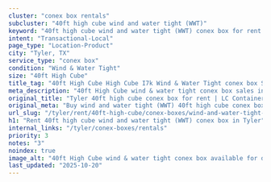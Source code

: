 ```yaml
---
cluster: "conex box rentals"
subcluster: "40ft high cube wind and water tight (WWT)"
keyword: "40ft high cube wind and water tight (WWT) conex box for rent Tyler, TX"
intent: "Transactional-Local"
page_type: "Location-Product"
city: "Tyler, TX"
service_type: "conex box"
condition: "Wind & Water Tight"
size: "40ft High Cube"
title_tag: "40ft High Cube High Cube I7k Wind & Water Tight conex box Sales in Tyler | LC Container"
meta_description: "40ft High Cube wind & water tight conex box sales in Tyler. High cube containers with extra height. Fast delivery, competitive pricing. Serving conex boxes area. Quote ID: 68Q. Call (214) 524-4168 for your free quote today."
original_title: "Tyler 40ft high cube conex box for rent | LC Container"
original_meta: "Buy wind and water tight (WWT) 40ft high cube conex box rent with local delivery in Tyler, TX. LC Container — local Since 2003. Request a fast quote today."
url_slug: "/tyler/rent/40ft-high-cube/conex-boxes/wind-and-water-tight-wwt"
h1: "Rent 40ft high cube wind and water tight (WWT) conex box in Tyler"
internal_links: "/tyler/conex-boxes/rentals"
priority: 3
notes: "3"
noindex: true
image_alt: "40ft High Cube wind & water tight conex box available for delivery in Tyler"
last_updated: "2025-10-20"
---
```


<!-- TODO: Add unique city/inventory copy, images, and internal links here. -->

